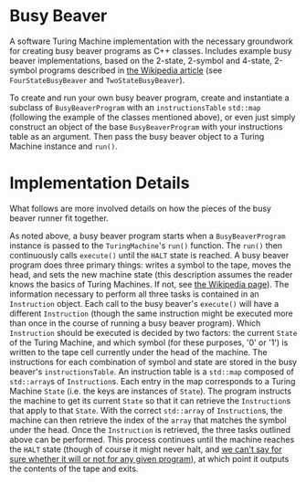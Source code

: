 # Busy Beaver
A software Turing Machine implementation with the necessary groundwork for creating busy beaver programs as C++ classes. Includes example busy beaver implementations, based on the 2-state, 2-symbol and 4-state, 2-symbol programs described in [the Wikipedia article](https://en.wikipedia.org/wiki/Busy_beaver#Examples) (see `FourStateBusyBeaver` and `TwoStateBusyBeaver`).

To create and run your own busy beaver program, create and instantiate a subclass of `BusyBeaverProgram` with an `instructionsTable` `std::map` (following the example of the classes mentioned above), or even just simply construct an object of the base `BusyBeaverProgram` with your instructions table as an argument. Then pass the busy beaver object to a Turing Machine instance and `run()`.

# Implementation Details
What follows are more involved details on how the pieces of the busy beaver runner fit together.

As noted above, a busy beaver program starts when a `BusyBeaverProgram` instance is passed to the `TuringMachine`'s `run()` function. The `run()` then continuously calls `execute()` until the `HALT` state is reached. A busy beaver program does three primary things: writes a symbol to the tape, moves the head, and sets the new machine state (this description assumes the reader knows the basics of Turing Machines. If not, see [the Wikipedia page](https://en.wikipedia.org/wiki/Turing_machine)). The information necessary to perform all three tasks is contained in an `Instruction` object. Each call to the busy beaver's `execute()` will have a different `Instruction` (though the same instruction might be executed more than once in the course of running a busy beaver program). Which `Instruction` should be executed is decided by two factors: the current `State` of the Turing Machine, and which symbol (for these purposes, '0' or '1') is written to the tape cell currently under the head of the machine. The instructions for each combination of symbol and state are stored in the busy beaver's `instructionsTable`. An instruction table is a `std::map` composed of `std::array`s of `Instruction`s. Each entry in the map corresponds to a Turing Machine `State` (i.e. the keys are instances of `State`). The program instructs the machine to get its current `State` so that it can retrieve the `Instruction`s that apply to that `State`. With the correct `std::array` of `Instruction`s, the machine can then retrieve the index of the `array` that matches the symbol under the head. Once the `Instruction` is retrieved, the three tasks outlined above can be performed. This process continues until the machine reaches the `HALT` state (though of course it might never halt, and [we can't say for sure whether it will or not for any given program](https://en.wikipedia.org/wiki/Halting_problem)), at which point it outputs the contents of the tape and exits.
